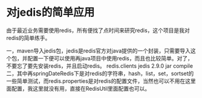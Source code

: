﻿# 对jedis的简单应用
 由于最近业务需要使用redis，所有便找了点时间来研究redis，这个项目是我对redis的简单练手。
 
 一，maven导入jedis包，jedis是redis官方对java提供的一个封装，只需要导入这个包，并配置一下便可以使用再java项目中使用redis，而且也比较简单。对了，不要忘了要先安装redis，并且启动redis。
 	<dependency>
    		<groupId>redis.clients</groupId>
    		<artifactId>jedis</artifactId>
    		<version>2.9.0</version>
    		<type>jar</type>
    		<scope>compile</scope>
	</dependency>
二，其中再springDateRedis下是对redis的字符串，hash，list，set，sortset的一些简单测试，而redis.properties是对redis的配置文件，当然也可以不用在这里面配置，我这里就没有用，直接在RedisUtil里面配置也可以。
